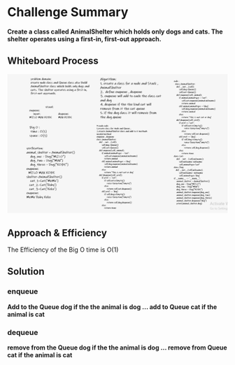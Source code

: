 # Challenge Summary

**Create a class called AnimalShelter which holds only dogs and cats. The shelter operates using a first-in, first-out approach.**

## Whiteboard Process

![code12](animal_shelter.PNG)

## Approach & Efficiency

The Efficiency of the Big O time is O(1)


## Solution

### enqueue

**Add to the Queue dog if the the animal is dog ... add to Queue cat if the animal is cat**


### dequeue

**remove from the Queue dog if the the animal is dog ... remove from Queue cat if the animal is cat**
